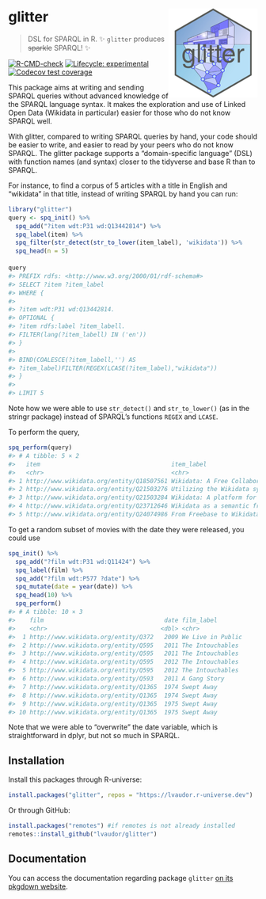 
# glitter <img src="man/figures/logo_small.png" align="right"/>

> DSL for SPARQL in R. :sparkles: `glitter` produces ~~sparkle~~ SPARQL!
> :sparkles:

<!-- README.md is generated from README.Rmd. Please edit that file -->
<!-- badges: start -->

[![R-CMD-check](https://github.com/lvaudor/glitter/actions/workflows/R-CMD-check.yaml/badge.svg)](https://github.com/lvaudor/glitter/actions/workflows/R-CMD-check.yaml)
[![Lifecycle:
experimental](https://img.shields.io/badge/lifecycle-experimental-orange.svg)](https://lifecycle.r-lib.org/articles/stages.html#experimental)
[![Codecov test
coverage](https://codecov.io/gh/lvaudor/glitter/branch/master/graph/badge.svg)](https://app.codecov.io/gh/lvaudor/glitter?branch=master)
<!-- badges: end -->

This package aims at writing and sending SPARQL queries without advanced
knowledge of the SPARQL language syntax. It makes the exploration and
use of Linked Open Data (Wikidata in particular) easier for those who do
not know SPARQL well.

With glitter, compared to writing SPARQL queries by hand, your code
should be easier to write, and easier to read by your peers who do not
know SPARQL. The glitter package supports a “domain-specific language”
(DSL) with function names (and syntax) closer to the tidyverse and base
R than to SPARQL.

For instance, to find a corpus of 5 articles with a title in English and
“wikidata” in that title, instead of writing SPARQL by hand you can run:

``` r
library("glitter")
query <- spq_init() %>%
  spq_add("?item wdt:P31 wd:Q13442814") %>%
  spq_label(item) %>%
  spq_filter(str_detect(str_to_lower(item_label), 'wikidata')) %>%
  spq_head(n = 5)

query
#> PREFIX rdfs: <http://www.w3.org/2000/01/rdf-schema#>
#> SELECT ?item ?item_label
#> WHERE {
#> 
#> ?item wdt:P31 wd:Q13442814.
#> OPTIONAL {
#> ?item rdfs:label ?item_labell.
#> FILTER(lang(?item_labell) IN ('en'))
#> }
#> 
#> BIND(COALESCE(?item_labell,'') AS
#> ?item_label)FILTER(REGEX(LCASE(?item_label),"wikidata"))
#> }
#> 
#> LIMIT 5
```

Note how we were able to use `str_detect()` and `str_to_lower()` (as in
the stringr package) instead of SPARQL’s functions `REGEX` and `LCASE`.

To perform the query,

``` r
spq_perform(query)
#> # A tibble: 5 × 2
#>   item                                     item_label                           
#>   <chr>                                    <chr>                                
#> 1 http://www.wikidata.org/entity/Q18507561 Wikidata: A Free Collaborative Knowl…
#> 2 http://www.wikidata.org/entity/Q21503276 Utilizing the Wikidata system to imp…
#> 3 http://www.wikidata.org/entity/Q21503284 Wikidata: A platform for data integr…
#> 4 http://www.wikidata.org/entity/Q23712646 Wikidata as a semantic framework for…
#> 5 http://www.wikidata.org/entity/Q24074986 From Freebase to Wikidata: The Great…
```

To get a random subset of movies with the date they were released, you
could use

``` r
spq_init() %>%
  spq_add("?film wdt:P31 wd:Q11424") %>%
  spq_label(film) %>%
  spq_add("?film wdt:P577 ?date") %>%
  spq_mutate(date = year(date)) %>%
  spq_head(10) %>%
  spq_perform()
#> # A tibble: 10 × 3
#>    film                                  date film_label       
#>    <chr>                                <dbl> <chr>            
#>  1 http://www.wikidata.org/entity/Q372   2009 We Live in Public
#>  2 http://www.wikidata.org/entity/Q595   2011 The Intouchables 
#>  3 http://www.wikidata.org/entity/Q595   2011 The Intouchables 
#>  4 http://www.wikidata.org/entity/Q595   2012 The Intouchables 
#>  5 http://www.wikidata.org/entity/Q595   2012 The Intouchables 
#>  6 http://www.wikidata.org/entity/Q593   2011 A Gang Story     
#>  7 http://www.wikidata.org/entity/Q1365  1974 Swept Away       
#>  8 http://www.wikidata.org/entity/Q1365  1974 Swept Away       
#>  9 http://www.wikidata.org/entity/Q1365  1975 Swept Away       
#> 10 http://www.wikidata.org/entity/Q1365  1975 Swept Away
```

Note that we were able to “overwrite” the date variable, which is
straightforward in dplyr, but not so much in SPARQL.

## Installation

Install this packages through R-universe:

``` r
install.packages("glitter", repos = "https://lvaudor.r-universe.dev")
```

Or through GitHub:

``` r
install.packages("remotes") #if remotes is not already installed
remotes::install_github("lvaudor/glitter")
```

## Documentation

You can access the documentation regarding package `glitter` [on its
pkgdown
website](http://perso.ens-lyon.fr/lise.vaudor/Rpackages/glitter/).
